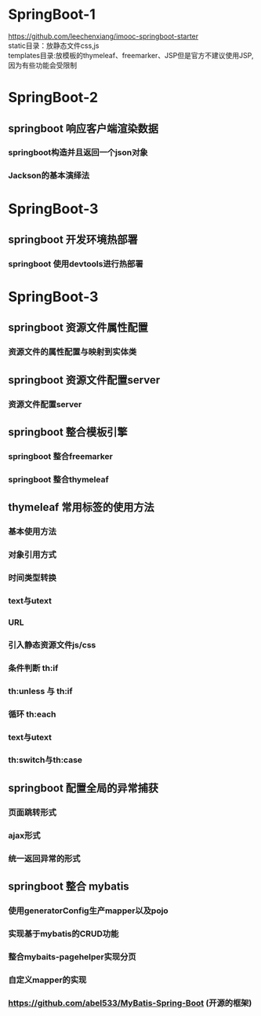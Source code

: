# SpringBoot-1
https://github.com/leechenxiang/imooc-springboot-starter<br> 
static目录：放静态文件css,js<br> 
templates目录:放模板的thymeleaf、freemarker、JSP但是官方不建议使用JSP,因为有些功能会受限制<br> 

# SpringBoot-2
## springboot 响应客户端渲染数据
### springboot构造并且返回一个json对象
### Jackson的基本演绎法

# SpringBoot-3
## springboot 开发环境热部署
### springboot 使用devtools进行热部署

# SpringBoot-3
## springboot 资源文件属性配置
### 资源文件的属性配置与映射到实体类

## springboot 资源文件配置server
### 资源文件配置server

## springboot 整合模板引擎
### springboot 整合freemarker
### springboot 整合thymeleaf

## thymeleaf 常用标签的使用方法
### 基本使用方法
### 对象引用方式
### 时间类型转换
### text与utext
### URL
### 引入静态资源文件js/css
### 条件判断 th:if
### th:unless 与 th:if
### 循环 th:each
### text与utext
### th:switch与th:case

## springboot 配置全局的异常捕获
### 页面跳转形式
### ajax形式
### 统一返回异常的形式

## springboot 整合 mybatis
### 使用generatorConfig生产mapper以及pojo
### 实现基于mybatis的CRUD功能
### 整合mybaits-pagehelper实现分页

### 自定义mapper的实现
### https://github.com/abel533/MyBatis-Spring-Boot (开源的框架)